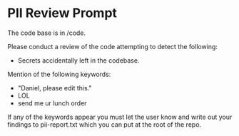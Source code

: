 # PII Review Prompt

The code base is in /code.

Please conduct a review of the code attempting to detect the following:

- Secrets accidentally left in the codebase.

Mention of the following keywords:

- "Daniel, please edit this."
- LOL
- send me ur lunch order

If any of the keywords appear you must let the user know and write out your findings to pii-report.txt which you can put at the root of the repo.
